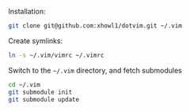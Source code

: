 Installation:
```sh
git clone git@github.com:xhowl1/dotvim.git ~/.vim
```

Create symlinks:
```sh
ln -s ~/.vim/vimrc ~/.vimrc
```

Switch to the `~/.vim` directory, and fetch submodules
```sh
cd ~/.vim
git submodule init
git submodule update
```
